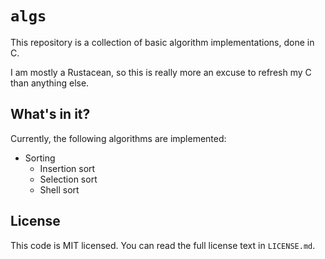 
# `algs`

This repository is a collection of basic algorithm implementations, done in C.

I am mostly a Rustacean, so this is really more an excuse to refresh my C than
anything else.

## What's in it?

Currently, the following algorithms are implemented:

* Sorting
  * Insertion sort
  * Selection sort
  * Shell sort

## License

This code is MIT licensed. You can read the full license text in `LICENSE.md`.

